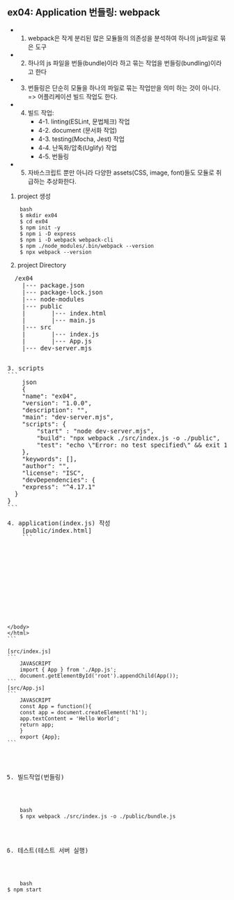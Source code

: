 ## ex04: Application 번들링: webpack
- 1. webpack은 작게 분리된 많은 모듈들의 의존성을 분석하여 하나의 js파일로 묶은 도구
- 2. 하나의 js 파일을 번들(bundle)이라 하고 묶는 작업을 번들링(bundling)이라고 한다
- 3. 번들링은 단순히 모듈을 하나의 파일로 묶는 작업만을 의미 하는 것이 아니다. => 어플리케이션 빌드 작업도 한다.
- 4. 빌드 작업: 
        - 4-1. linting(ESLint, 문법체크) 작업
        - 4-2. document (문서화 작업)
        - 4-3. testing(Mocha, Jest) 작업
        - 4-4. 난독화/압축(Uglify) 작업
        - 4-5. 번들링
- 5. 자바스크립트 뿐만 아니라 다양한 assets(CSS, image, font)들도 모듈로 취급하는 추상화한다.


1.  project 생성
```
    bash
    $ mkdir ex04
    $ cd ex04
    $ npm init -y
    $ npm i -D express
    $ npm i -D webpack webpack-cli
    $ npm ./node_modules/.bin/webpack --version
    $ npx webpack --version
```

2. project Directory
<pre>
  /ex04
    |--- package.json
    |--- package-lock.json
    |--- node-modules
    |--- public
    |       |--- index.html
    |       |--- main.js
    |--- src
    |       |--- index.js
    |       |--- App.js
    |--- dev-server.mjs
<pre>

3. scripts
```
    json
    {
    "name": "ex04",
    "version": "1.0.0",
    "description": "",
    "main": "dev-server.mjs",
    "scripts": {
        "start" : "node dev-server.mjs",
        "build": "npx webpack ./src/index.js -o ./public",
        "test": "echo \"Error: no test specified\" && exit 1"
    },
    "keywords": [],
    "author": "",
    "license": "ISC",
    "devDependencies": {
    "express": "^4.17.1"
  }
}
```

4. application(index.js) 작성
    [public/index.html]
    ```
    <!DOCTYPE html>
    <html>
    <head>
        <meta charset="utf-8" />
        <title>#ex04</title>
    </head>
    <body>
        <div id="root"></div>
        <script src="bundle.js/"></script>
    </body>
    </html>
    ```

    [src/index.js]
    ```
        JAVASCRIPT
        import { App } from './App.js'; 
        document.getElementById('root').appendChild(App());
    ```
    [src/App.js]
    ```
        JAVASCRIPT
        const App = function(){
        const app = document.createElement('h1');
        app.textContent = 'Hello World';
        return app;
        }
        export {App};
    ```

5. 빌드작업(번들링)
```
    bash
    $ npx webpack ./src/index.js -o ./public/bundle.js
```

6. 테스트(테스트 서버 실행)
```
    bash
$ npm start
```
    